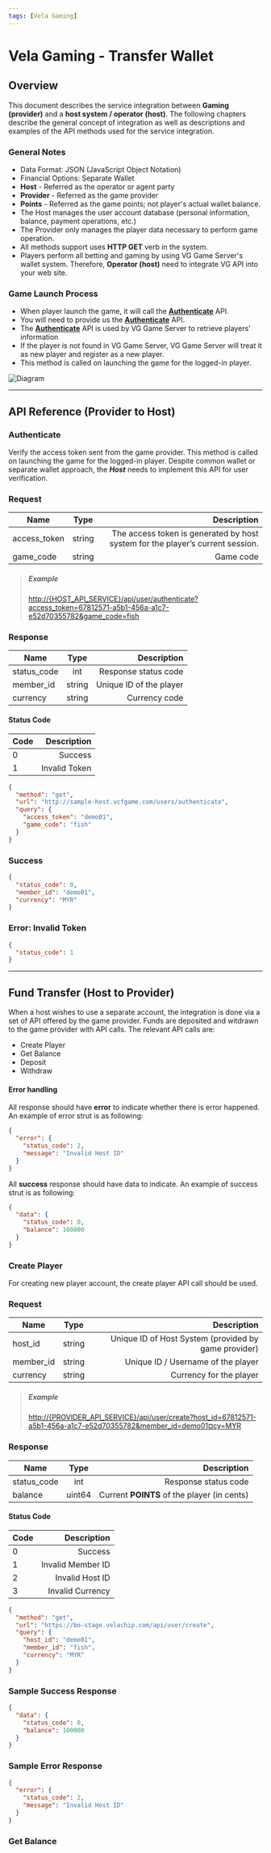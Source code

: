 ```yaml
---
tags: [Vela Gaming]
---
```


# Vela Gaming - Transfer Wallet

## Overview

This document describes the service integration between **Gaming (provider)** and a **host system / operator (host)**. The following chapters describe the general concept of integration as well as descriptions and examples of the API methods used for the service integration.

### General Notes

- Data Format: JSON (JavaScript Object Notation)
- Financial Options: Separate Wallet
- **Host** - Referred as the operator or agent party
- **Provider** - Referred as the game provider
- **Points** - Referred as the game points; not player's actual wallet balance.
- The Host manages the user account database (personal information, balance, payment operations, etc.)
- The Provider only manages the player data necessary to perform game operation.
- All methods support uses **HTTP GET** verb in the system.
- Players perform all betting and gaming by using VG Game Server's wallet system. Therefore, **Operator (host)** need to integrate VG API into your web site.

### Game Launch Process

- When player launch the game, it will call the [**Authenticate**](#api-reference-provider-to-host) API.
- You will need to provide us the [**Authenticate**](#api-reference-provider-to-host) API.
- The [**Authenticate**](#api-reference-provider-to-host) API is used by VG Game Server to retrieve players' information
- If the player is not found in VG Game Server, VG Game Server will treat it as new player and register as a new player.
- This method is called on launching the game for the logged-in player.

![Diagram](../assets/images/image002.jpg)

* * *

## API Reference (Provider to Host)

### Authenticate

Verify the access token sent from the game provider. This method is called on launching the game for the logged-in player. Despite common wallet or separate wallet approach, the **_Host_** needs to implement this API for user verification.

<!--
type: tab
title: Docs
-->

### Request

| Name         |  Type  |                                                                    Description |
| ------------ | :----: | -----------------------------------------------------------------------------: |
| access_token | string | The access token is generated by host system for the player’s current session. |
| game_code    | string |                                                                      Game code |

> ##### Example
>
> <http://{HOST_API_SERVICE}/api/user/authenticate?access_token=67812571-a5b1-456a-a1c7-e52d70355782&game_code=fish>

### Response

| Name        |  Type  |             Description |
| ----------- | :----: | ----------------------: |
| status_code |   int  |    Response status code |
| member_id   | string | Unique ID of the player |
| currency    | string |           Currency code |

#### Status Code

| Code |   Description |
| ---- | ------------: |
| 0    |       Success |
| 1    | Invalid Token |

<!--
type: tab
title: Try It
-->

```json http
{
  "method": "get",
  "url": "http://sample-host.vcfgame.com/users/authenticate",
  "query": {
    "access_token": "demo01",
    "game_code": "fish"
  }
}
```

<!--
type: tab
title: Examples
-->

### Success

```json
{
  "status_code": 0,
  "member_id": "demo01",
  "currency": "MYR"
}
```

### Error: Invalid Token

```json
{
  "status_code": 1
}
```

<!-- type: tab-end -->

* * *

## Fund Transfer (Host to Provider)

When a host wishes to use a separate account, the integration is done via a set of API offered by the game provider. Funds are deposited and witdrawn to the game provider with API calls. The relevant API calls are:

- Create Player
- Get Balance
- Deposit
- Withdraw

#### Error handling

All response should have **error** to indicate whether there is error happened. An example of error strut is as following:

```json
{
  "error": {
    "status_code": 2,
    "message": "Invalid Host ID"
  }
}
```

All **success** response should have data to indicate. An example of success strut is as following:

```json
{
  "data": {
    "status_code": 0,
    "balance": 100000
  }
}
```

### Create Player

For creating new player account, the create player API call should be used.

<!--
type: tab
title: Docs
-->

### Request

| Name      |  Type  |                                          Description |
| --------- | :----: | ---------------------------------------------------: |
| host_id   | string | Unique ID of Host System (provided by game provider) |
| member_id | string |                   Unique ID / Username of the player |
| currency  | string |                              Currency for the player |

> ##### Example
>
> [http://{PROVIDER_API_SERVICE}/api/user/create?host_id=67812571-a5b1-456a-a1c7-e52d70355782&member_id=demo01¤cy=MYR](http://{PROVIDER_API_SERVICE}/api/user/create?host_id=67812571-a5b1-456a-a1c7-e52d70355782&member_id=demo01&currency=MYR)

### Response

| Name        |  Type  |                                 Description |
| ----------- | :----: | ------------------------------------------: |
| status_code |   int  |                        Response status code |
| balance     | uint64 | Current **POINTS** of the player (in cents) |

#### Status Code

| Code |       Description |
| ---- | ----------------: |
| 0    |           Success |
| 1    | Invalid Member ID |
| 2    |   Invalid Host ID |
| 3    |  Invalid Currency |

<!--
type: tab
title: Try It
-->

```json http
{
  "method": "get",
  "url": "https://bo-stage.velachip.com/api/user/create",
  "query": {
    "host_id": "demo01",
    "member_id": "fish",
    "currency": "MYR"
  }
}
```

<!--
type: tab
title: Examples
-->

### Sample Success Response

```json
{
  "data": {
    "status_code": 0,
    "balance": 100000
  }
}
```

### Sample Error Response

```json
{
  "error": {
    "status_code": 2,
    "message": "Invalid Host ID"
  }
}
```

<!-- type: tab-end -->

### Get Balance
